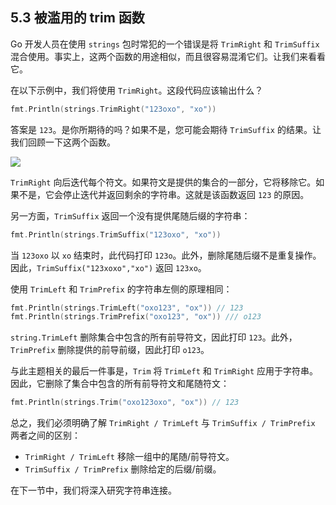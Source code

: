## 5.3 被滥用的 trim 函数

Go 开发人员在使用 `strings` 包时常犯的一个错误是将 `TrimRight` 和 `TrimSuffix` 混合使用。事实上，这两个函数的用途相似，而且很容易混淆它们。让我们来看看它。

在以下示例中，我们将使用 `TrimRight`。这段代码应该输出什么？

```go
fmt.Println(strings.TrimRight("123oxo", "xo"))
```

答案是 `123`。是你所期待的吗？如果不是，您可能会期待 `TrimSuffix` 的结果。让我们回顾一下这两个函数。

![](https://img.exciting.net.cn/36.png)

`TrimRight` 向后迭代每个符文。如果符文是提供的集合的一部分，它将移除它。如果不是，它会停止迭代并返回剩余的字符串。这就是该函数返回 `123` 的原因。

另一方面，`TrimSuffix` 返回一个没有提供尾随后缀的字符串：

```go
fmt.Println(strings.TrimSuffix("123oxo", "xo"))
```

当 `123oxo` 以 `xo` 结束时，此代码打印 `123o`。此外，删除尾随后缀不是重复操作。因此，`TrimSuffix("123xoxo","xo")` 返回 `123xo`。

使用 `TrimLeft` 和 `TrimPrefix` 的字符串左侧的原理相同：

```go
fmt.Println(strings.TrimLeft("oxo123", "ox")) // 123
fmt.Println(strings.TrimPrefix("oxo123", "ox")) /// o123
```

`string.TrimLeft` 删除集合中包含的所有前导符文，因此打印 `123`。此外，`TrimPrefix` 删除提供的前导前缀，因此打印 `o123`。

与此主题相关的最后一件事是，`Trim` 将 `TrimLeft` 和 `TrimRight` 应用于字符串。因此，它删除了集合中包含的所有前导符文和尾随符文：

```go
fmt.Println(strings.Trim("oxo123oxo", "ox")) // 123
```

总之，我们必须明确了解 `TrimRight / TrimLeft` 与 `TrimSuffix / TrimPrefix` 两者之间的区别：

* `TrimRight / TrimLeft` 移除一组中的尾随/前导符文。
* `TrimSuffix / TrimPrefix` 删除给定的后缀/前缀。

在下一节中，我们将深入研究字符串连接。